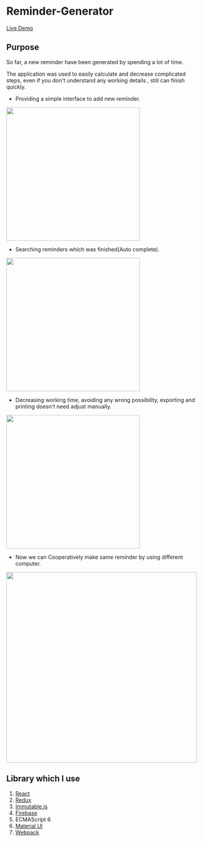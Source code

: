 # Reminder-Generator
<a href="https://cacocacoon.github.io/Reminder-Generator/">Live Demo</a>

## Purpose
So far, a new reminder have been generated by spending a lot of time. <br />

The application was used to easily calculate and decrease complicated steps, even if you don't understand any working details , still can finish quickly.<br />

* Providing a simple interface to add new reminder.

<img src="http://g.recordit.co/FePArsxsvo.gif" width="350">

* Searching reminders which was finished(Auto complete).

<img src="http://g.recordit.co/rHs7c4j76v.gif" width="350">

* Decreasing working time, avoiding any wrong possibility, exporting and printing doesn't need adjust manually.

<img src="http://g.recordit.co/3IxUFYQFv3.gif" width="350">

* Now we can Cooperatively make same reminder by using different computer.

<img src="http://g.recordit.co/psjNs05oVJ.gif" width="500">

## Library which I use
1. <a href="https://facebook.github.io/react/">React</a>
2. <a href="http://redux.js.org/">Redux</a>
3. <a href="https://facebook.github.io/immutable-js/">Immutable.js</a>
4. <a href="https://firebase.google.com/">Firebase</a>
5. ECMAScript 6
6. <a href="http://www.material-ui.com/">Material UI</a>
7. <a href="https://webpack.js.org/">Webpack</a>
